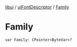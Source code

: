 [libui](../README.md) / [uiFontDescriptor](README.md) / [Family](-family.md)

# Family

`var Family: CPointer<ByteVar>?`

